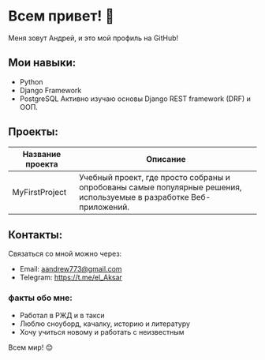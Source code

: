 # Всем привет! 👋

Меня зовут Андрей, и это мой профиль на GitHub!

## Мои навыки:
- Python
- Django Framework
- PostgreSQL
Активно изучаю основы Django REST framework (DRF) и ООП.


## Проекты:

| Название проекта        | Описание                                                          |
|-------------------------|-------------------------------------------------------------------|
|  MyFirstProject         | Учебный проект, где просто собраны и опробованы самые популярные  решения, используемые в разработке Веб-приложений.                |

## Контакты:
Связаться со мной можно через:

- Email: aandrew773@gmail.com
- Telegram: https://t.me/el_Aksar

### факты обо мне:
- Работал в РЖД и в такси 
- Люблю сноуборд, качалку, историю и литературу
- Хочу учиться новому и работать с неизвестным

Всем мир! 😊
